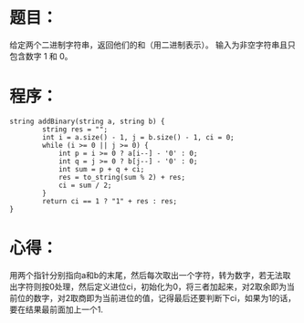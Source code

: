 # 题目：
给定两个二进制字符串，返回他们的和（用二进制表示）。
输入为非空字符串且只包含数字 1 和 0。
# 程序：
~~~
string addBinary(string a, string b) {
        string res = "";
        int i = a.size() - 1, j = b.size() - 1, ci = 0;
        while (i >= 0 || j >= 0) {
            int p = i >= 0 ? a[i--] - '0' : 0;
            int q = j >= 0 ? b[j--] - '0' : 0;
            int sum = p + q + ci;
            res = to_string(sum % 2) + res;
            ci = sum / 2;
        }
        return ci == 1 ? "1" + res : res;
}
~~~
# 心得：
用两个指针分别指向a和b的末尾，然后每次取出一个字符，转为数字，若无法取出字符则按0处理，然后定义进位ci，初始化为0，将三者加起来，对2取余即为当前位的数字，对2取商即为当前进位的值，记得最后还要判断下ci，如果为1的话，要在结果最前面加上一个1.
